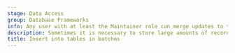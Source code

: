 ```yaml
---
stage: Data Access
group: Database Frameworks
info: Any user with at least the Maintainer role can merge updates to this content. For details, see https://docs.gitlab.com/ee/development/development_processes.html#development-guidelines-review.
description: Sometimes it is necessary to store large amounts of records at once, which can be inefficient when iterating collections and performing individual `save`s. With the arrival of `insert_all` in Rails 6, which operates at the row level (that is, using `Hash`es), GitLab has added a set of APIs that make it safe and simple to insert ActiveRecord objects in bulk.
title: Insert into tables in batches
---
```

